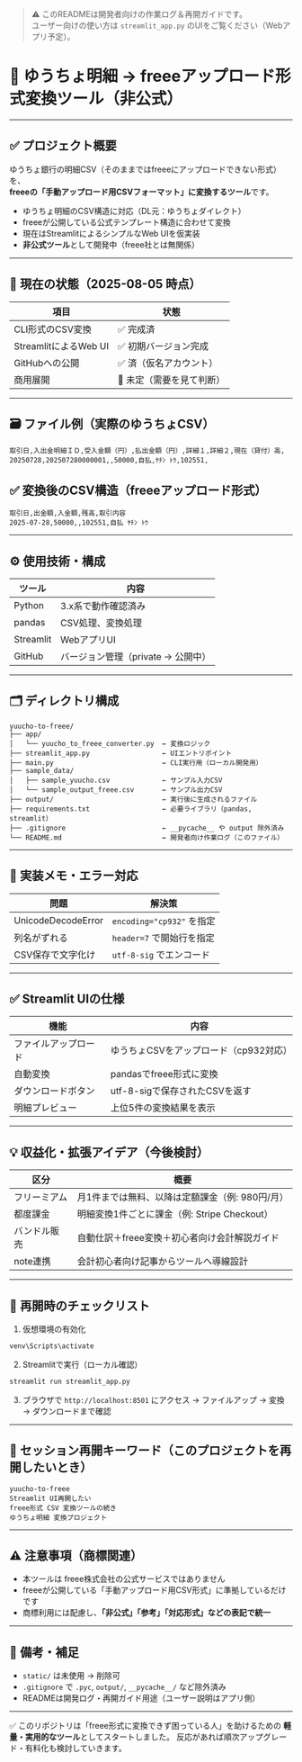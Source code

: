 > ⚠️ このREADMEは開発者向けの作業ログ＆再開ガイドです。  
> ユーザー向けの使い方は `streamlit_app.py` のUIをご覧ください（Webアプリ予定）。

# 📂 ゆうちょ明細 → freeeアップロード形式変換ツール（非公式）

---

## ✅ プロジェクト概要

ゆうちょ銀行の明細CSV（そのままではfreeeにアップロードできない形式）を、  
**freeeの「手動アップロード用CSVフォーマット」に変換するツール**です。

- ゆうちょ明細のCSV構造に対応（DL元：ゆうちょダイレクト）
- freeeが公開している公式テンプレート構造に合わせて変換
- 現在はStreamlitによるシンプルなWeb UIを仮実装
- **非公式ツール**として開発中（freee社とは無関係）

---

## 🧪 現在の状態（2025-08-05 時点）

| 項目                     | 状態        |
|------------------------|------------|
| CLI形式のCSV変換       | ✅ 完成済     |
| StreamlitによるWeb UI  | ✅ 初期バージョン完成 |
| GitHubへの公開         | ✅ 済（仮名アカウント） |
| 商用展開               | 🚧 未定（需要を見て判断） |

---

## 🗃️ ファイル例（実際のゆうちょCSV）

```csv
取引日,入出金明細ＩＤ,受入金額（円）,払出金額（円）,詳細１,詳細２,現在（貸付）高,
20250728,202507280000001,,50000,自払,ﾔﾁﾝ ﾄｳ,102551,
```

## ✅ 変換後のCSV構造（freeeアップロード形式）

```csv
取引日,出金額,入金額,残高,取引内容
2025-07-28,50000,,102551,自払 ﾔﾁﾝ ﾄｳ
```

---

## ⚙️ 使用技術・構成

| ツール       | 内容                     |
| --------- | ---------------------- |
| Python    | 3.x系で動作確認済み            |
| pandas    | CSV処理、変換処理             |
| Streamlit | WebアプリUI               |
| GitHub    | バージョン管理（private → 公開中） |

---

## 🗂️ ディレクトリ構成

```
yuucho-to-freee/
├── app/
│   └── yuucho_to_freee_converter.py  ← 変換ロジック
├── streamlit_app.py                  ← UIエントリポイント
├── main.py                           ← CLI実行用（ローカル開発用）
├── sample_data/
│   ├── sample_yuucho.csv             ← サンプル入力CSV
│   └── sample_output_freee.csv       ← サンプル出力CSV
├── output/                           ← 実行後に生成されるファイル
├── requirements.txt                  ← 必要ライブラリ（pandas, streamlit）
├── .gitignore                        ← __pycache__ や output 除外済み
└── README.md                         ← 開発者向け作業ログ（このファイル）
```

---

## 🧠 実装メモ・エラー対応

| 問題                 | 解決策                    |
| ------------------ | ---------------------- |
| UnicodeDecodeError | `encoding="cp932"` を指定 |
| 列名がずれる             | `header=7` で開始行を指定     |
| CSV保存で文字化け         | `utf-8-sig` でエンコード     |

---

## ✅ Streamlit UIの仕様

| 機能         | 内容                      |
| ---------- | ----------------------- |
| ファイルアップロード | ゆうちょCSVをアップロード（cp932対応） |
| 自動変換       | pandasでfreee形式に変換       |
| ダウンロードボタン  | utf-8-sigで保存されたCSVを返す   |
| 明細プレビュー    | 上位5件の変換結果を表示            |

---

## 💡 収益化・拡張アイデア（今後検討）

| 区分     | 概要                              |
| ------ | ------------------------------- |
| フリーミアム | 月1件までは無料、以降は定額課金（例: 980円/月）     |
| 都度課金   | 明細変換1件ごとに課金（例: Stripe Checkout） |
| バンドル販売 | 自動仕訳＋freee変換＋初心者向け会計解説ガイド       |
| note連携 | 会計初心者向け記事からツールへ導線設計             |

---

## 🧭 再開時のチェックリスト

1. 仮想環境の有効化

```bash
venv\Scripts\activate
```

2. Streamlitで実行（ローカル確認）

```bash
streamlit run streamlit_app.py
```

3. ブラウザで `http://localhost:8501` にアクセス
   → ファイルアップ → 変換 → ダウンロードまで確認

---

## 🔁 セッション再開キーワード（このプロジェクトを再開したいとき）

```
yuucho-to-freee
Streamlit UI再開したい
freee形式 CSV 変換ツールの続き
ゆうちょ明細 変換プロジェクト
```

---

## ⚠️ 注意事項（商標関連）

- 本ツールは freee株式会社の公式サービスではありません
- freeeが公開している「手動アップロード用CSV形式」に準拠しているだけです
- 商標利用には配慮し、**「非公式」「参考」「対応形式」などの表記で統一**

---

## 📌 備考・補足

- `static/` は未使用 → 削除可
- `.gitignore` で `.pyc`, `output/`, `__pycache__/` など除外済み
- READMEは開発ログ・再開ガイド用途（ユーザー説明はアプリ側）

---

✅ このリポジトリは「freee形式に変換できず困っている人」を助けるための
**軽量・実用的なツール**としてスタートしました。
反応があれば順次アップグレード・有料化も検討していきます。
